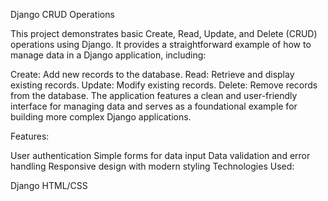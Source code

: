 Django CRUD Operations

This project demonstrates basic Create, Read, Update, and Delete (CRUD) operations using Django. It provides a straightforward example of how to manage data in a Django application, including:

Create: Add new records to the database.
Read: Retrieve and display existing records.
Update: Modify existing records.
Delete: Remove records from the database.
The application features a clean and user-friendly interface for managing data and serves as a foundational example for building more complex Django applications.

Features:

User authentication
Simple forms for data input
Data validation and error handling
Responsive design with modern styling
Technologies Used:

Django
HTML/CSS